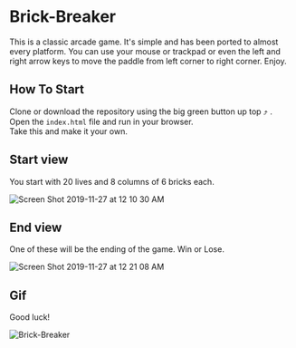 # Brick-Breaker
This is a classic arcade game. It's simple and has been ported to almost every platform. You can use your mouse or trackpad or even the left and right arrow keys to move the paddle from left corner to right corner. Enjoy.

## How To Start
Clone or download the repository using the big green button up top ⤴ .   
Open the `index.html` file and run in your browser.  
Take this and make it your own.

## Start view
You start with 20 lives and 8 columns of 6 bricks each.  

![Screen Shot 2019-11-27 at 12 10 30 AM](https://user-images.githubusercontent.com/26418542/69707171-191e6e00-10ae-11ea-8bef-323460b40b19.png)
## End view
One of these will be the ending of the game. Win or Lose.   

![Screen Shot 2019-11-27 at 12 21 08 AM](https://user-images.githubusercontent.com/26418542/69707145-0c9a1580-10ae-11ea-991f-4a35e5a790f5.png)
## Gif
Good luck!  

![Brick-Breaker](https://user-images.githubusercontent.com/26418542/69705056-95628280-10a9-11ea-802f-2146f30c8fe6.gif)
